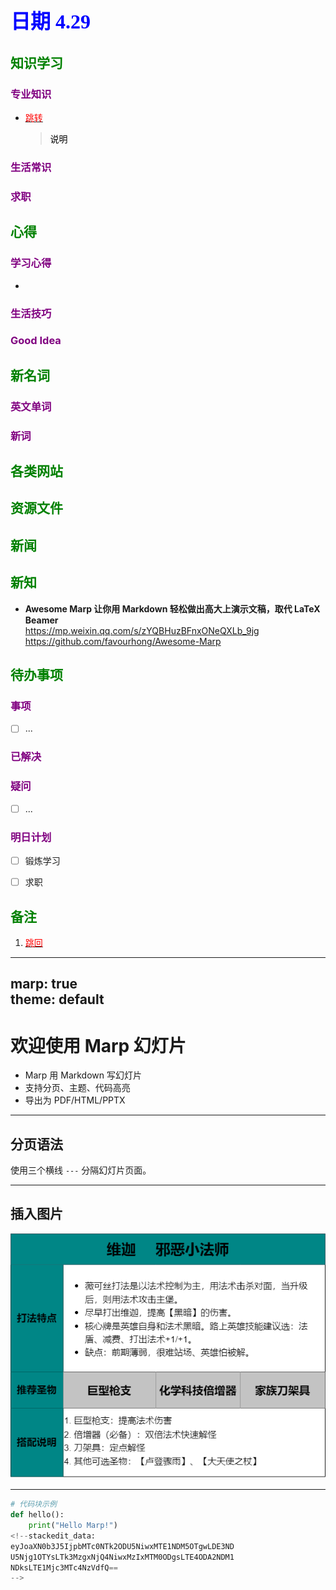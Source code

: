 ## <font color = blue face=楷体 size=6>日期 4.29 </font>

## <font color = green>知识学习 </font>
### <font color = purple>专业知识 </font>
+ <a id = "01-1">  [<font color = red>跳转</font>](#01-2)
   > <font color = o> 说明 </font>
### <font color = purple>生活常识 </font>

### <font color = purple>求职 </font>



## <font color = green>心得 </font>
### <font color = purple>学习心得 </font>
+ 
### <font color = purple>生活技巧 </font>

### <font color = purple>Good Idea </font>



## <font color = green>新名词 </font>
### <font color = purple>英文单词 </font>
### <font color = purple>新词 </font>



## <font color = green>各类网站 </font>


## <font color = green>资源文件 </font>


## <font color = green>新闻 </font>


## <font color = green>新知 </font>
+ **Awesome Marp 让你用 Markdown 轻松做出高大上演示文稿，取代 LaTeX Beamer**  
	https://mp.weixin.qq.com/s/zYQBHuzBFnxONeQXLb_9jg  
	https://github.com/favourhong/Awesome-Marp


## <font color = green>待办事项 </font>
### <font color = purple>事项 </font>
- [ ] ...
### <font color = purple>已解决 </font>
### <font color = purple>疑问 </font>
- [ ] ...
### <font color = purple>明日计划 </font>
- [ ] 锻炼学习
- [ ] 求职


## <font color = green>备注 </font>
  1. <a id ="01-2">[<font color = red>跳回</font>](#01-1)


---
marp: true  
theme: default
---

# 欢迎使用 Marp 幻灯片

- Marp 用 Markdown 写幻灯片
- 支持分页、主题、代码高亮
- 导出为 PDF/HTML/PPTX

---

## 分页语法

使用三个横线 `---` 分隔幻灯片页面。

---

## 插入图片

![w:300 h:200](https://github.com/zeff163/stackedit-app-data/blob/master/file/%E6%B8%B8%E6%88%8F%E6%94%BB%E7%95%A5/LoR/%E5%9B%BE%E7%89%87/%E7%BB%B4%E8%BF%A6.png?raw=true)

---

```python
# 代码块示例
def hello():
    print("Hello Marp!")
<!--stackedit_data:
eyJoaXN0b3J5IjpbMTc0NTk2ODU5NiwxMTE1NDM5OTgwLDE3ND
U5Njg1OTYsLTk3MzgxNjQ4NiwxMzIxMTM0ODgsLTE4ODA2NDM1
NDksLTE1Mjc3MTc4NzVdfQ==
-->